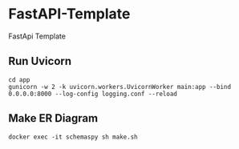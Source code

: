 # FastAPI-Template
FastApi Template

## Run Uvicorn

```
cd app
gunicorn -w 2 -k uvicorn.workers.UvicornWorker main:app --bind 0.0.0.0:8000 --log-config logging.conf --reload
```

## Make ER Diagram

```
docker exec -it schemaspy sh make.sh
```
